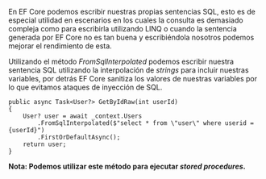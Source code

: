 En EF Core podemos escribir nuestras propias sentencias SQL, esto es de especial utilidad en escenarios en los cuales la consulta es demasiado compleja como para escribirla utilizando LINQ o cuando la sentencia generada por EF Core no es tan buena y escribiéndola nosotros podemos mejorar el rendimiento de esta.

Utilizando el método *FromSqlInterpolated* podemos escribir nuestra sentencia SQL utilizando la interpolación de *strings* para incluir nuestras variables, por detrás EF Core sanitiza los valores de nuestras variables por lo que evitamos ataques de inyección de SQL.

```
public async Task<User?> GetByIdRaw(int userId)
{
    User? user = await _context.Users
        .FromSqlInterpolated($"select * from \"user\" where userid = {userId}")
        .FirstOrDefaultAsync();
    return user;
}
```

**Nota: Podemos utilizar este método para ejecutar *stored procedures*.**

